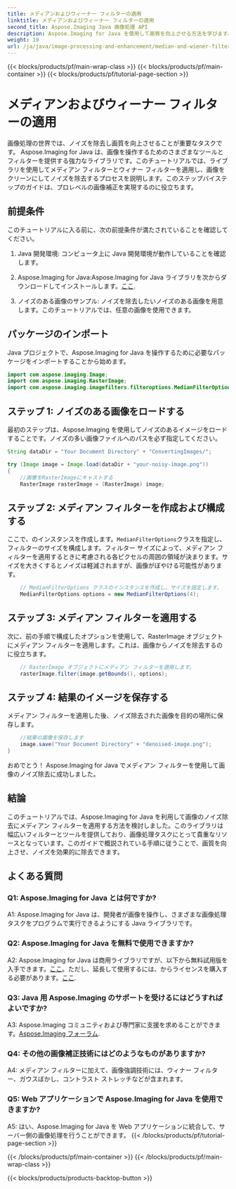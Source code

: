 ```yaml
---
title: メディアンおよびウィーナー フィルターの適用
linktitle: メディアンおよびウィーナー フィルターの適用
second_title: Aspose.Imaging Java 画像処理 API
description: Aspose.Imaging for Java を使用して画質を向上させる方法を学びます。このステップバイステップのチュートリアルでは、画像のノイズ除去のためのメディアン フィルターとウィナー フィルターのアプリケーションについて説明します。
weight: 19
url: /ja/java/image-processing-and-enhancement/median-and-wiener-filter-application/
---
```


{{< blocks/products/pf/main-wrap-class >}}
{{< blocks/products/pf/main-container >}}
{{< blocks/products/pf/tutorial-page-section >}}

# メディアンおよびウィーナー フィルターの適用

画像処理の世界では、ノイズを除去し画質を向上させることが重要なタスクです。 Aspose.Imaging for Java は、画像を操作するためのさまざまなツールとフィルターを提供する強力なライブラリです。このチュートリアルでは、ライブラリを使用してメディアン フィルターとウィナー フィルターを適用し、画像をクリーンにしてノイズを除去するプロセスを説明します。このステップバイステップのガイドは、プロレベルの画像補正を実現するのに役立ちます。

## 前提条件

このチュートリアルに入る前に、次の前提条件が満たされていることを確認してください。

1. Java 開発環境: コンピュータ上に Java 開発環境が動作していることを確認します。

2. Aspose.Imaging for Java:Aspose.Imaging for Java ライブラリを次からダウンロードしてインストールします。[ここ](https://releases.aspose.com/imaging/java/).

3. ノイズのある画像のサンプル: ノイズを除去したいノイズのある画像を用意します。このチュートリアルでは、任意の画像を使用できます。

## パッケージのインポート

Java プロジェクトで、Aspose.Imaging for Java を操作するために必要なパッケージをインポートすることから始めます。

```java
import com.aspose.imaging.Image;
import com.aspose.imaging.RasterImage;
import com.aspose.imaging.imagefilters.filteroptions.MedianFilterOptions;
```

## ステップ 1: ノイズのある画像をロードする

最初のステップは、Aspose.Imaging を使用してノイズのあるイメージをロードすることです。ノイズの多い画像ファイルへのパスを必ず指定してください。

```java
String dataDir = "Your Document Directory" + "ConvertingImages/";

try (Image image = Image.load(dataDir + "your-noisy-image.png"))
{
    //画像をRasterImageにキャストする
    RasterImage rasterImage = (RasterImage) image;
```

## ステップ 2: メディアン フィルターを作成および構成する

ここで、のインスタンスを作成します。`MedianFilterOptions`クラスを指定し、フィルターのサイズを構成します。フィルター サイズによって、メディアン フィルターを適用するときに考慮される各ピクセルの周囲の領域が決まります。サイズを大きくするとノイズは軽減されますが、画像がぼやける可能性があります。

```java
    // MedianFilterOptions クラスのインスタンスを作成し、サイズを設定します。
    MedianFilterOptions options = new MedianFilterOptions(4);
```

## ステップ 3: メディアン フィルターを適用する

次に、前の手順で構成したオプションを使用して、RasterImage オブジェクトにメディアン フィルターを適用します。これは、画像からノイズを除去するのに役立ちます。

```java
    // RasterImage オブジェクトにメディアン フィルターを適用します。
    rasterImage.filter(image.getBounds(), options);
```

## ステップ 4: 結果のイメージを保存する

メディアン フィルターを適用した後、ノイズ除去された画像を目的の場所に保存します。

```java
    //結果の画像を保存します
    image.save("Your Document Directory" + "denoised-image.png");
}
```

おめでとう！ Aspose.Imaging for Java でメディアン フィルターを使用して画像のノイズ除去に成功しました。

## 結論

このチュートリアルでは、Aspose.Imaging for Java を利用して画像のノイズ除去にメディアン フィルターを適用する方法を検討しました。このライブラリは幅広いフィルターとツールを提供しており、画像処理タスクにとって貴重なリソースとなっています。このガイドで概説されている手順に従うことで、画質を向上させ、ノイズを効果的に除去できます。

## よくある質問

### Q1: Aspose.Imaging for Java とは何ですか?

A1: Aspose.Imaging for Java は、開発者が画像を操作し、さまざまな画像処理タスクをプログラムで実行できるようにする Java ライブラリです。

### Q2: Aspose.Imaging for Java を無料で使用できますか?

 A2: Aspose.Imaging for Java は商用ライブラリですが、以下から無料試用版を入手できます。[ここ](https://releases.aspose.com/)。ただし、延長して使用するには、からライセンスを購入する必要があります。[ここ](https://purchase.aspose.com/buy).

### Q3: Java 用 Aspose.Imaging のサポートを受けるにはどうすればよいですか?

 A3: Aspose.Imaging コミュニティおよび専門家に支援を求めることができます。[Aspose.Imaging フォーラム](https://forum.aspose.com/).

### Q4: その他の画像補正技術にはどのようなものがありますか?

A4: メディアン フィルターに加えて、画像強調技術には、ウィナー フィルター、ガウスぼかし、コントラスト ストレッチなどが含まれます。

### Q5: Web アプリケーションで Aspose.Imaging for Java を使用できますか?

A5: はい、Aspose.Imaging for Java を Web アプリケーションに統合して、サーバー側の画像処理を行うことができます。
{{< /blocks/products/pf/tutorial-page-section >}}

{{< /blocks/products/pf/main-container >}}
{{< /blocks/products/pf/main-wrap-class >}}

{{< blocks/products/products-backtop-button >}}
